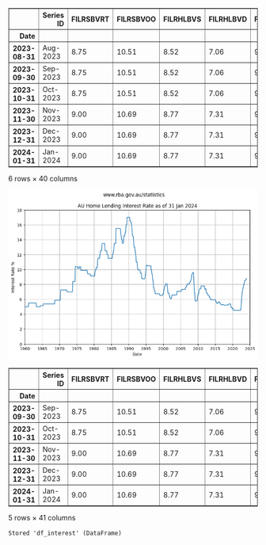 <div>
<style scoped>
    .dataframe tbody tr th:only-of-type {
        vertical-align: middle;
    }

    .dataframe tbody tr th {
        vertical-align: top;
    }

    .dataframe thead th {
        text-align: right;
    }
</style>
<table border="1" class="dataframe">
  <thead>
    <tr style="text-align: right;">
      <th></th>
      <th>Series ID</th>
      <th>FILRSBVRT</th>
      <th>FILRSBVOO</th>
      <th>FILRHLBVS</th>
      <th>FILRHLBVD</th>
      <th>FILRHLBVO</th>
      <th>FILRHL3YF</th>
      <th>FILRHLBVSI</th>
      <th>FILRHLBVDI</th>
      <th>FILRHLBVDO</th>
      <th>...</th>
      <th>FILRSAVIIO</th>
      <th>Unnamed: 31</th>
      <th>Unnamed: 32</th>
      <th>Unnamed: 33</th>
      <th>Unnamed: 34</th>
      <th>Unnamed: 35</th>
      <th>Unnamed: 36</th>
      <th>Unnamed: 37</th>
      <th>Unnamed: 38</th>
      <th>Unnamed: 39</th>
    </tr>
    <tr>
      <th>Date</th>
      <th></th>
      <th></th>
      <th></th>
      <th></th>
      <th></th>
      <th></th>
      <th></th>
      <th></th>
      <th></th>
      <th></th>
      <th></th>
      <th></th>
      <th></th>
      <th></th>
      <th></th>
      <th></th>
      <th></th>
      <th></th>
      <th></th>
      <th></th>
      <th></th>
    </tr>
  </thead>
  <tbody>
    <tr>
      <th>2023-08-31</th>
      <td>Aug-2023</td>
      <td>8.75</td>
      <td>10.51</td>
      <td>8.52</td>
      <td>7.06</td>
      <td>9.04</td>
      <td>6.58</td>
      <td>9.10</td>
      <td>7.50</td>
      <td>9.34</td>
      <td>...</td>
      <td>NaN</td>
      <td>NaN</td>
      <td>NaN</td>
      <td>NaN</td>
      <td>NaN</td>
      <td>NaN</td>
      <td>NaN</td>
      <td>NaN</td>
      <td>NaN</td>
      <td>NaN</td>
    </tr>
    <tr>
      <th>2023-09-30</th>
      <td>Sep-2023</td>
      <td>8.75</td>
      <td>10.51</td>
      <td>8.52</td>
      <td>7.06</td>
      <td>9.04</td>
      <td>6.56</td>
      <td>9.10</td>
      <td>7.50</td>
      <td>9.34</td>
      <td>...</td>
      <td>NaN</td>
      <td>NaN</td>
      <td>NaN</td>
      <td>NaN</td>
      <td>NaN</td>
      <td>NaN</td>
      <td>NaN</td>
      <td>NaN</td>
      <td>NaN</td>
      <td>NaN</td>
    </tr>
    <tr>
      <th>2023-10-31</th>
      <td>Oct-2023</td>
      <td>8.75</td>
      <td>10.51</td>
      <td>8.52</td>
      <td>7.06</td>
      <td>9.04</td>
      <td>6.56</td>
      <td>9.10</td>
      <td>7.50</td>
      <td>9.34</td>
      <td>...</td>
      <td>NaN</td>
      <td>NaN</td>
      <td>NaN</td>
      <td>NaN</td>
      <td>NaN</td>
      <td>NaN</td>
      <td>NaN</td>
      <td>NaN</td>
      <td>NaN</td>
      <td>NaN</td>
    </tr>
    <tr>
      <th>2023-11-30</th>
      <td>Nov-2023</td>
      <td>9.00</td>
      <td>10.69</td>
      <td>8.77</td>
      <td>7.31</td>
      <td>9.29</td>
      <td>6.80</td>
      <td>9.35</td>
      <td>7.75</td>
      <td>9.59</td>
      <td>...</td>
      <td>NaN</td>
      <td>NaN</td>
      <td>NaN</td>
      <td>NaN</td>
      <td>NaN</td>
      <td>NaN</td>
      <td>NaN</td>
      <td>NaN</td>
      <td>NaN</td>
      <td>NaN</td>
    </tr>
    <tr>
      <th>2023-12-31</th>
      <td>Dec-2023</td>
      <td>9.00</td>
      <td>10.69</td>
      <td>8.77</td>
      <td>7.31</td>
      <td>9.29</td>
      <td>6.80</td>
      <td>9.35</td>
      <td>7.75</td>
      <td>9.59</td>
      <td>...</td>
      <td>NaN</td>
      <td>NaN</td>
      <td>NaN</td>
      <td>NaN</td>
      <td>NaN</td>
      <td>NaN</td>
      <td>NaN</td>
      <td>NaN</td>
      <td>NaN</td>
      <td>NaN</td>
    </tr>
    <tr>
      <th>2024-01-31</th>
      <td>Jan-2024</td>
      <td>9.00</td>
      <td>10.69</td>
      <td>8.77</td>
      <td>7.31</td>
      <td>9.29</td>
      <td>6.80</td>
      <td>9.35</td>
      <td>7.75</td>
      <td>9.59</td>
      <td>...</td>
      <td>NaN</td>
      <td>NaN</td>
      <td>NaN</td>
      <td>NaN</td>
      <td>NaN</td>
      <td>NaN</td>
      <td>NaN</td>
      <td>NaN</td>
      <td>NaN</td>
      <td>NaN</td>
    </tr>
  </tbody>
</table>
<p>6 rows × 40 columns</p>
</div>




    
![png](images/interest-rates_4_0.png)
    





<div>
<style scoped>
    .dataframe tbody tr th:only-of-type {
        vertical-align: middle;
    }

    .dataframe tbody tr th {
        vertical-align: top;
    }

    .dataframe thead th {
        text-align: right;
    }
</style>
<table border="1" class="dataframe">
  <thead>
    <tr style="text-align: right;">
      <th></th>
      <th>Series ID</th>
      <th>FILRSBVRT</th>
      <th>FILRSBVOO</th>
      <th>FILRHLBVS</th>
      <th>FILRHLBVD</th>
      <th>FILRHLBVO</th>
      <th>FILRHL3YF</th>
      <th>FILRHLBVSI</th>
      <th>FILRHLBVDI</th>
      <th>FILRHLBVDO</th>
      <th>...</th>
      <th>Unnamed: 31</th>
      <th>Unnamed: 32</th>
      <th>Unnamed: 33</th>
      <th>Unnamed: 34</th>
      <th>Unnamed: 35</th>
      <th>Unnamed: 36</th>
      <th>Unnamed: 37</th>
      <th>Unnamed: 38</th>
      <th>Unnamed: 39</th>
      <th>3_yr_rolling</th>
    </tr>
    <tr>
      <th>Date</th>
      <th></th>
      <th></th>
      <th></th>
      <th></th>
      <th></th>
      <th></th>
      <th></th>
      <th></th>
      <th></th>
      <th></th>
      <th></th>
      <th></th>
      <th></th>
      <th></th>
      <th></th>
      <th></th>
      <th></th>
      <th></th>
      <th></th>
      <th></th>
      <th></th>
    </tr>
  </thead>
  <tbody>
    <tr>
      <th>2023-09-30</th>
      <td>Sep-2023</td>
      <td>8.75</td>
      <td>10.51</td>
      <td>8.52</td>
      <td>7.06</td>
      <td>9.04</td>
      <td>6.56</td>
      <td>9.10</td>
      <td>7.50</td>
      <td>9.34</td>
      <td>...</td>
      <td>NaN</td>
      <td>NaN</td>
      <td>NaN</td>
      <td>NaN</td>
      <td>NaN</td>
      <td>NaN</td>
      <td>NaN</td>
      <td>NaN</td>
      <td>NaN</td>
      <td>5.839444</td>
    </tr>
    <tr>
      <th>2023-10-31</th>
      <td>Oct-2023</td>
      <td>8.75</td>
      <td>10.51</td>
      <td>8.52</td>
      <td>7.06</td>
      <td>9.04</td>
      <td>6.56</td>
      <td>9.10</td>
      <td>7.50</td>
      <td>9.34</td>
      <td>...</td>
      <td>NaN</td>
      <td>NaN</td>
      <td>NaN</td>
      <td>NaN</td>
      <td>NaN</td>
      <td>NaN</td>
      <td>NaN</td>
      <td>NaN</td>
      <td>NaN</td>
      <td>5.950556</td>
    </tr>
    <tr>
      <th>2023-11-30</th>
      <td>Nov-2023</td>
      <td>9.00</td>
      <td>10.69</td>
      <td>8.77</td>
      <td>7.31</td>
      <td>9.29</td>
      <td>6.80</td>
      <td>9.35</td>
      <td>7.75</td>
      <td>9.59</td>
      <td>...</td>
      <td>NaN</td>
      <td>NaN</td>
      <td>NaN</td>
      <td>NaN</td>
      <td>NaN</td>
      <td>NaN</td>
      <td>NaN</td>
      <td>NaN</td>
      <td>NaN</td>
      <td>6.068611</td>
    </tr>
    <tr>
      <th>2023-12-31</th>
      <td>Dec-2023</td>
      <td>9.00</td>
      <td>10.69</td>
      <td>8.77</td>
      <td>7.31</td>
      <td>9.29</td>
      <td>6.80</td>
      <td>9.35</td>
      <td>7.75</td>
      <td>9.59</td>
      <td>...</td>
      <td>NaN</td>
      <td>NaN</td>
      <td>NaN</td>
      <td>NaN</td>
      <td>NaN</td>
      <td>NaN</td>
      <td>NaN</td>
      <td>NaN</td>
      <td>NaN</td>
      <td>6.186667</td>
    </tr>
    <tr>
      <th>2024-01-31</th>
      <td>Jan-2024</td>
      <td>9.00</td>
      <td>10.69</td>
      <td>8.77</td>
      <td>7.31</td>
      <td>9.29</td>
      <td>6.80</td>
      <td>9.35</td>
      <td>7.75</td>
      <td>9.59</td>
      <td>...</td>
      <td>NaN</td>
      <td>NaN</td>
      <td>NaN</td>
      <td>NaN</td>
      <td>NaN</td>
      <td>NaN</td>
      <td>NaN</td>
      <td>NaN</td>
      <td>NaN</td>
      <td>6.304722</td>
    </tr>
  </tbody>
</table>
<p>5 rows × 41 columns</p>
</div>



    Stored 'df_interest' (DataFrame)

